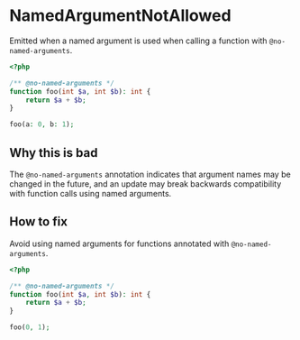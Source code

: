 # NamedArgumentNotAllowed

Emitted when a named argument is used when calling a function with `@no-named-arguments`.

```php
<?php

/** @no-named-arguments */
function foo(int $a, int $b): int {
	return $a + $b;
}

foo(a: 0, b: 1);

```

## Why this is bad

The `@no-named-arguments` annotation indicates that argument names may be changed in the future, and an update may break backwards compatibility with function calls using named arguments.

## How to fix

Avoid using named arguments for functions annotated with `@no-named-arguments`.

```php
<?php

/** @no-named-arguments */
function foo(int $a, int $b): int {
	return $a + $b;
}

foo(0, 1);

```
